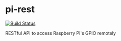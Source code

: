 # pi-rest

[![Build Status](https://travis-ci.org/julienmaffre/pi-rest.svg?branch=master)](https://travis-ci.org/julienmaffre/pi-rest)

RESTful API to access Raspberry PI's GPIO remotely
